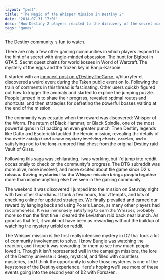 ```yaml
---
layout: "post"
title: "The Magic of the Whisper Mission in Destiny 2"
date: "2018-07-31 17:00"
desc: "How Destiny 2 players reacted to the discovery of the secret mission for Whisper of the Worm."
tags: "games"
---
```


The Destiny community is fun to watch.

There are only a few other gaming communities in which players respond to the hint of a secret with single-minded obsession. The hunt for Bigfoot in GTA 5. Secret quest chains for world bosses in World of Warcraft. The mystery of the eggs and the frozen key in Banjo-Kazooie.

It started with an [innocent post on r/DestinyTheGame.](https://www.reddit.com/r/DestinyTheGame/comments/90i3cp/io_lost_sector/.) u/blurryferret discovered a weird event during the Taken public event on Io. Following the train of comments in this thread is fascinating. Other users quickly figured out how to trigger the anomaly and started to explore the jumping puzzle. People jumped in to share their progress, revealed optimal routes and shortcuts, and then strategies for defeating the powerful bosses waiting at the end of the mission.

The community was ecstatic when the reward was discovered: Whisper of the Worm. The return of Black Hammer, or Black Spindle, one of the most powerful guns in D1 packing an even greater punch. Then Destiny legends like Datto and Esoterickk tackled the Heroic mission, revealing the details of the exotic catalyst and a new mystery involving chests, oracles, and a satisfying nod to the long-rumored final chest from the original Destiny raid Vault of Glass.

Following this saga was exhilarating. I was working, but I'd jump into reddit occasionally to check on the community's progress. The DTG subreddit was more alive, more involved, and more excited about the game since D2's release. Solving mysteries like the Whisper mission brings people together more than maybe anything else I've seen in the gaming community.

The weekend it was discovered I jumped into the mission on Saturday night with two other Guardians. It took a few hours, four attempts, and lots of checking online for updated strategies. We finally prevailed and earned our reward by hanging back and using Polaris Lance, as many other players had recommended. It was immensely satisfying to earn the Whisper, probably more so than the first time I cleared the Leviathan raid back near launch. As good as that felt, it would not have been as rewarding without the buildup of watching the mystery unfold on reddit.

The Whisper mission is the first really intensive mystery in D2 that took a lot of community involvement to solve. I know Bungie was watching the reaction, and I hope it was rewarding for them to see how much people loved it. Though it isn't represented well in the campaign missions, the lore of the Destiny universe is deep, mystical, and filled with countless mysteries, and I think the opportunity to solve those mysteries is one of the keystones of the Destiny experience. Here's hoping we'll see more of these events going into the second year of D2 with Forsaken.